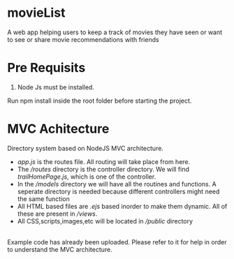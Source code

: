 # movieList

A web app helping users to keep a track of movies they have seen or want to see or share movie recommendations with friends

# Pre Requisits
1) Node Js must be installed.

Run npm install inside the root folder before starting the project.

# MVC Achitecture
Directory system based on NodeJS MVC architecture.
<ul>
  <li><i>app.js</i> is the routes file. All routing will take place from here.</li>
  <li>The <i>/routes</i> directory is the controller directory. We will find <i>trailHomePage.js</i>, which is one of the controller.</li>
  <li>In the <i>/models</i> directory we will have all the routines and functions. A seperate directory is needed because different controllers might need the same function</li>
  <li>All HTML based files are <i>.ejs</i> based inorder to make them dynamic. All of these are present in <i>/views</i>.</li>
  <li>All CSS,scripts,images,etc will be located in <i>/public</i> directory</li>
</ul>
<br>
Example code has already been uploaded. Please refer to it for help in order to understand the MVC architecture.
